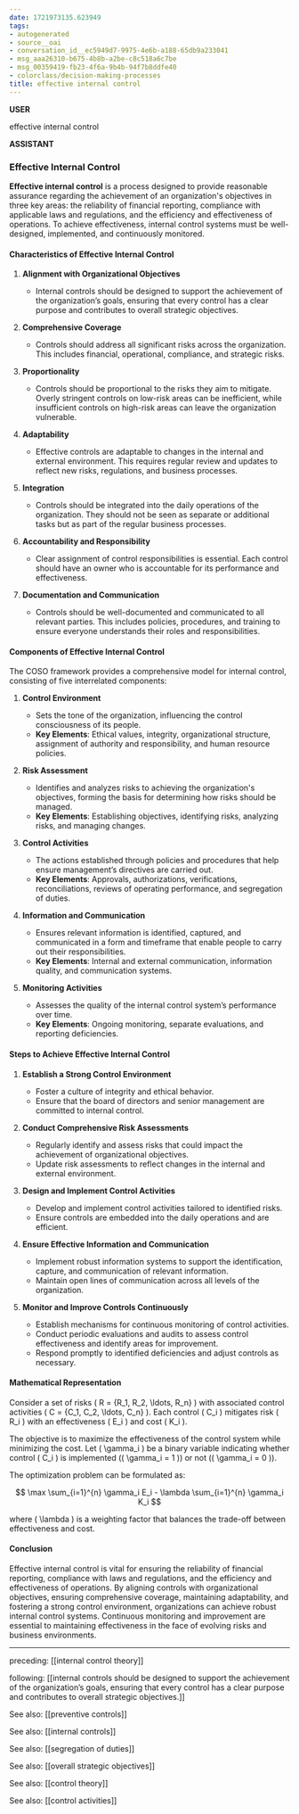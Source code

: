 ```yaml
---
date: 1721973135.623949
tags:
- autogenerated
- source__oai
- conversation_id__ec5949d7-9975-4e6b-a188-65db9a233041
- msg_aaa26310-b675-4b8b-a2be-c8c518a6c7be
- msg_00359419-fb23-4f6a-9b4b-94f7b8ddfe40
- colorclass/decision-making-processes
title: effective internal control
---
```


**USER**

effective internal control


**ASSISTANT**

### Effective Internal Control

**Effective internal control** is a process designed to provide reasonable assurance regarding the achievement of an organization's objectives in three key areas: the reliability of financial reporting, compliance with applicable laws and regulations, and the efficiency and effectiveness of operations. To achieve effectiveness, internal control systems must be well-designed, implemented, and continuously monitored.

#### Characteristics of Effective Internal Control

1. **Alignment with Organizational Objectives**
   - Internal controls should be designed to support the achievement of the organization’s goals, ensuring that every control has a clear purpose and contributes to overall strategic objectives.

2. **Comprehensive Coverage**
   - Controls should address all significant risks across the organization. This includes financial, operational, compliance, and strategic risks.

3. **Proportionality**
   - Controls should be proportional to the risks they aim to mitigate. Overly stringent controls on low-risk areas can be inefficient, while insufficient controls on high-risk areas can leave the organization vulnerable.

4. **Adaptability**
   - Effective controls are adaptable to changes in the internal and external environment. This requires regular review and updates to reflect new risks, regulations, and business processes.

5. **Integration**
   - Controls should be integrated into the daily operations of the organization. They should not be seen as separate or additional tasks but as part of the regular business processes.

6. **Accountability and Responsibility**
   - Clear assignment of control responsibilities is essential. Each control should have an owner who is accountable for its performance and effectiveness.

7. **Documentation and Communication**
   - Controls should be well-documented and communicated to all relevant parties. This includes policies, procedures, and training to ensure everyone understands their roles and responsibilities.

#### Components of Effective Internal Control

The COSO framework provides a comprehensive model for internal control, consisting of five interrelated components:

1. **Control Environment**
   - Sets the tone of the organization, influencing the control consciousness of its people.
   - **Key Elements**: Ethical values, integrity, organizational structure, assignment of authority and responsibility, and human resource policies.

2. **Risk Assessment**
   - Identifies and analyzes risks to achieving the organization's objectives, forming the basis for determining how risks should be managed.
   - **Key Elements**: Establishing objectives, identifying risks, analyzing risks, and managing changes.

3. **Control Activities**
   - The actions established through policies and procedures that help ensure management’s directives are carried out.
   - **Key Elements**: Approvals, authorizations, verifications, reconciliations, reviews of operating performance, and segregation of duties.

4. **Information and Communication**
   - Ensures relevant information is identified, captured, and communicated in a form and timeframe that enable people to carry out their responsibilities.
   - **Key Elements**: Internal and external communication, information quality, and communication systems.

5. **Monitoring Activities**
   - Assesses the quality of the internal control system’s performance over time.
   - **Key Elements**: Ongoing monitoring, separate evaluations, and reporting deficiencies.

#### Steps to Achieve Effective Internal Control

1. **Establish a Strong Control Environment**
   - Foster a culture of integrity and ethical behavior.
   - Ensure that the board of directors and senior management are committed to internal control.

2. **Conduct Comprehensive Risk Assessments**
   - Regularly identify and assess risks that could impact the achievement of organizational objectives.
   - Update risk assessments to reflect changes in the internal and external environment.

3. **Design and Implement Control Activities**
   - Develop and implement control activities tailored to identified risks.
   - Ensure controls are embedded into the daily operations and are efficient.

4. **Ensure Effective Information and Communication**
   - Implement robust information systems to support the identification, capture, and communication of relevant information.
   - Maintain open lines of communication across all levels of the organization.

5. **Monitor and Improve Controls Continuously**
   - Establish mechanisms for continuous monitoring of control activities.
   - Conduct periodic evaluations and audits to assess control effectiveness and identify areas for improvement.
   - Respond promptly to identified deficiencies and adjust controls as necessary.

#### Mathematical Representation

Consider a set of risks \( R = \{R_1, R_2, \ldots, R_n\} \) with associated control activities \( C = \{C_1, C_2, \ldots, C_n\} \). Each control \( C_i \) mitigates risk \( R_i \) with an effectiveness \( E_i \) and cost \( K_i \). 

The objective is to maximize the effectiveness of the control system while minimizing the cost. Let \( \gamma_i \) be a binary variable indicating whether control \( C_i \) is implemented (\( \gamma_i = 1 \)) or not (\( \gamma_i = 0 \)).

The optimization problem can be formulated as:

$$
\max \sum_{i=1}^{n} \gamma_i E_i - \lambda \sum_{i=1}^{n} \gamma_i K_i
$$

where \( \lambda \) is a weighting factor that balances the trade-off between effectiveness and cost.

#### Conclusion

Effective internal control is vital for ensuring the reliability of financial reporting, compliance with laws and regulations, and the efficiency and effectiveness of operations. By aligning controls with organizational objectives, ensuring comprehensive coverage, maintaining adaptability, and fostering a strong control environment, organizations can achieve robust internal control systems. Continuous monitoring and improvement are essential to maintaining effectiveness in the face of evolving risks and business environments.


---

preceding: [[internal control theory]]  


following: [[internal controls should be designed to support the achievement of the organization’s goals, ensuring that every control has a clear purpose and contributes to overall strategic objectives.]]

See also: [[preventive controls]]


See also: [[internal controls]]


See also: [[segregation of duties]]


See also: [[overall strategic objectives]]


See also: [[control theory]]


See also: [[control activities]]